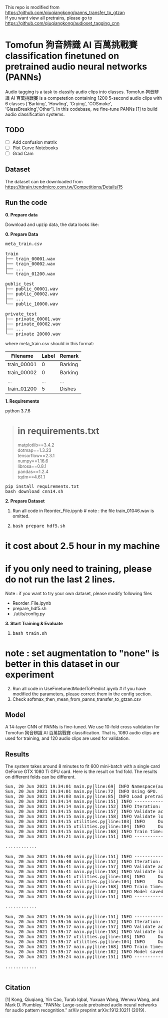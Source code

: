 This repo is modified from https://github.com/qiuqiangkong/panns_transfer_to_gtzan<br>
If you want view all pretrains, please go to https://github.com/qiuqiangkong/audioset_tagging_cnn<br>

# Tomofun 狗音辨識 AI 百萬挑戰賽 classification finetuned on pretrained audio neural networks (PANNs)
  Audio tagging is a task to classify audio clips into classes. Tomofun 狗音辨識 AI 百萬挑戰賽 is a competetion containing 1200 5-second audio clips with 6 classes ['Barking', 'Howling', 'Crying', 'COSmoke', 'GlassBreaking','Other']. In this codebase, we fine-tune PANNs [1] to build audio classification systems.

## TODO
- [ ] Add confusion matrix
- [ ] Plot Curve Notebooks
- [ ] Grad Cam

## Dataset
The dataset can be downloaded from https://tbrain.trendmicro.com.tw/Competitions/Details/15

## Run the code

**0. Prepare data** 

Download and upzip data, the data looks like:

**0. Prepare Data**
<pre>
meta_train.csv

train
├── train_00001.wav
├── train_00002.wav
├── ...
└── train_01200.wav

public_test
├── public_00001.wav
├── public_00002.wav
├── ...
└── public_10000.wav

private_test
├── private_00001.wav
├── private_00002.wav
├── ...
└── private_20000.wav
</pre>

where meta_train.csv should in this format:

| Filename  | Label | Remark |
| - | - | - |
| train_00001  | 0  | Barking |
| train_00002  | 0  | Barking |
| ... | ... | ... |
| train_01200  | 5  | Dishes |

**1. Requirements** 

python 3.7.6
> # in requirements.txt<br>
> matplotlib==3.4.2<br>
> dotmap==1.3.23<br>
> tensorflow==2.3.1<br>
> numpy==1.16.6<br>
> librosa==0.8.1<br>
> pandas==1.2.4<br>
> tqdm==4.61.1<br>

<pre>
pip install requirements.txt
bash download_cnn14.sh
</pre>

**2. Prepare Dataset**
1. Run all code in Reorder_File.ipynb # note : the file train_01046.wav is omitted.
2. <pre>bash prepare_hdf5.sh
# it cost about 2.5 hour in my machine
# if you only need to training, please do not run the last 2 lines.
</pre>

Note : if you want to try your own dataset, please modify following files
* Reorder_File.ipynb
* prepare_hdf5.sh
* ./utils/config.py

**3. Start Training & Evaluate**
1. <pre>bash train.sh 
# note : set augmentation to "none" is better in this dataset in our experiment</pre>
2. Run all code in UseFinetunedModelToPredict.ipynb # if you have modified the parameters, please correct them in the config section.
3. Check softmax_then_mean_from_panns_transfer_to_gtzan.csv

## Model
A 14-layer CNN of PANNs is fine-tuned. We use 10-fold cross validation for Tomofun 狗音辨識 AI 百萬挑戰賽 classification. That is, 1080 audio clips are used for training, and 120 audio clips are used for validation.

## Results
The system takes around 8 minutes to fit 600 mini-batch with a single card GeForce GTX 1080 Ti GPU card. Here is the result on 1nd fold. The results on different folds can be different.

<pre>
Sun, 20 Jun 2021 19:34:01 main.py[line:69] INFO Namespace(augmentation='mixup', batch_size=32, cuda=True, dataset_dir='./train_transfered', filename='main', freeze_base=False, holdout_fold='1', learning_rate=0.0001, loss_type='clip_nll', mode='train', model_type='Transfer_Cnn14', pretrained_checkpoint_path='./Cnn14_mAP=0.431.pth', resume_iteration=0, stop_iteration=600, suffix='_train', workspace='.')
Sun, 20 Jun 2021 19:34:01 main.py[line:72] INFO Using GPU.
Sun, 20 Jun 2021 19:34:03 main.py[line:85] INFO Load pretrained model from ./Cnn14_mAP=0.431.pth
Sun, 20 Jun 2021 19:34:14 main.py[line:151] INFO ------------------------------------
Sun, 20 Jun 2021 19:34:14 main.py[line:152] INFO Iteration: 10
Sun, 20 Jun 2021 19:34:15 main.py[line:157] INFO Validate accuracy: 0.250
Sun, 20 Jun 2021 19:34:15 main.py[line:158] INFO Validate loss: 0.29280
Sun, 20 Jun 2021 19:34:15 utilities.py[line:103] INFO     Dump statistics to ./statistics/main/holdout_fold=1/Transfer_Cnn14/pretrain=True/loss_type=clip_nll/augmentation=mixup/batch_size=32/freeze_base=False/statistics.pickle
Sun, 20 Jun 2021 19:34:15 utilities.py[line:104] INFO     Dump statistics to ./statistics/main/holdout_fold=1/Transfer_Cnn14/pretrain=True/loss_type=clip_nll/augmentation=mixup/batch_size=32/freeze_base=False/statistics_2021-06-20_19-34-03.pkl
Sun, 20 Jun 2021 19:34:15 main.py[line:168] INFO Train time: 6.956 s, validate time: 1.354 s
Sun, 20 Jun 2021 19:34:21 main.py[line:151] INFO ------------------------------------

............

Sun, 20 Jun 2021 19:36:40 main.py[line:151] INFO ------------------------------------
Sun, 20 Jun 2021 19:36:40 main.py[line:152] INFO Iteration: 200
Sun, 20 Jun 2021 19:36:41 main.py[line:157] INFO Validate accuracy: 0.892
Sun, 20 Jun 2021 19:36:41 main.py[line:158] INFO Validate loss: 0.05802
Sun, 20 Jun 2021 19:36:41 utilities.py[line:103] INFO     Dump statistics to ./statistics/main/holdout_fold=1/Transfer_Cnn14/pretrain=True/loss_type=clip_nll/augmentation=mixup/batch_size=32/freeze_base=False/statistics.pickle
Sun, 20 Jun 2021 19:36:41 utilities.py[line:104] INFO     Dump statistics to ./statistics/main/holdout_fold=1/Transfer_Cnn14/pretrain=True/loss_type=clip_nll/augmentation=mixup/batch_size=32/freeze_base=False/statistics_2021-06-20_19-34-03.pkl
Sun, 20 Jun 2021 19:36:41 main.py[line:168] INFO Train time: 6.185 s, validate time: 1.518 s
Sun, 20 Jun 2021 19:36:42 main.py[line:182] INFO Model saved to ./checkpoints/main/holdout_fold=1/Transfer_Cnn14/pretrain=True/loss_type=clip_nll/augmentation=mixup/batch_size=32/freeze_base=False/200_iterations.pth
Sun, 20 Jun 2021 19:36:48 main.py[line:151] INFO ------------------------------------

............

Sun, 20 Jun 2021 19:39:16 main.py[line:151] INFO ------------------------------------
Sun, 20 Jun 2021 19:39:16 main.py[line:152] INFO Iteration: 400
Sun, 20 Jun 2021 19:39:17 main.py[line:157] INFO Validate accuracy: 0.925
Sun, 20 Jun 2021 19:39:17 main.py[line:158] INFO Validate loss: 0.04342
Sun, 20 Jun 2021 19:39:17 utilities.py[line:103] INFO     Dump statistics to ./statistics/main/holdout_fold=1/Transfer_Cnn14/pretrain=True/loss_type=clip_nll/augmentation=mixup/batch_size=32/freeze_base=False/statistics.pickle
Sun, 20 Jun 2021 19:39:17 utilities.py[line:104] INFO     Dump statistics to ./statistics/main/holdout_fold=1/Transfer_Cnn14/pretrain=True/loss_type=clip_nll/augmentation=mixup/batch_size=32/freeze_base=False/statistics_2021-06-20_19-34-03.pkl
Sun, 20 Jun 2021 19:39:17 main.py[line:168] INFO Train time: 6.161 s, validate time: 1.515 s
Sun, 20 Jun 2021 19:39:17 main.py[line:182] INFO Model saved to ./checkpoints/main/holdout_fold=1/Transfer_Cnn14/pretrain=True/loss_type=clip_nll/augmentation=mixup/batch_size=32/freeze_base=False/400_iterations.pth
Sun, 20 Jun 2021 19:39:24 main.py[line:151] INFO ------------------------------------

............

</pre>

## Citation

[1] Kong, Qiuqiang, Yin Cao, Turab Iqbal, Yuxuan Wang, Wenwu Wang, and Mark D. Plumbley. "PANNs: Large-scale pretrained audio neural networks for audio pattern recognition." arXiv preprint arXiv:1912.10211 (2019).
